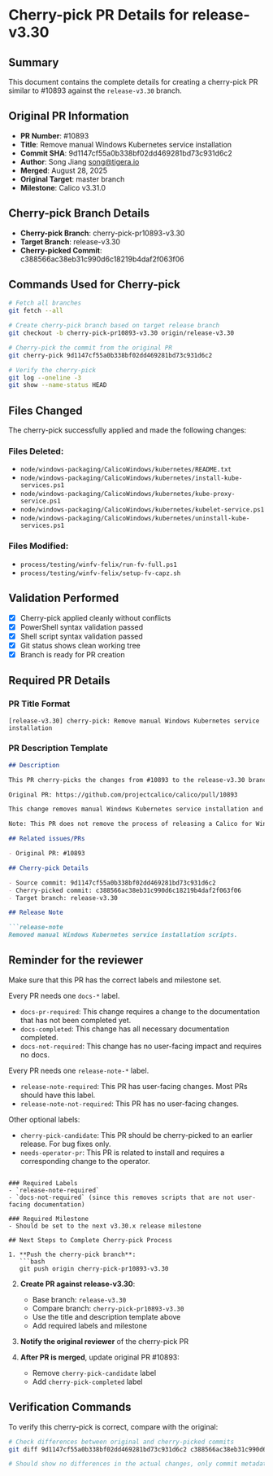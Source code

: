 # Cherry-pick PR Details for release-v3.30

## Summary
This document contains the complete details for creating a cherry-pick PR similar to #10893 against the `release-v3.30` branch.

## Original PR Information
- **PR Number**: #10893
- **Title**: Remove manual Windows Kubernetes service installation
- **Commit SHA**: 9d1147cf55a0b338bf02dd469281bd73c931d6c2
- **Author**: Song Jiang <song@tigera.io>
- **Merged**: August 28, 2025
- **Original Target**: master branch
- **Milestone**: Calico v3.31.0

## Cherry-pick Branch Details
- **Cherry-pick Branch**: cherry-pick-pr10893-v3.30
- **Target Branch**: release-v3.30
- **Cherry-picked Commit**: c388566ac38eb31c990d6c18219b4daf2f063f06

## Commands Used for Cherry-pick
```bash
# Fetch all branches
git fetch --all

# Create cherry-pick branch based on target release branch
git checkout -b cherry-pick-pr10893-v3.30 origin/release-v3.30

# Cherry-pick the commit from the original PR
git cherry-pick 9d1147cf55a0b338bf02dd469281bd73c931d6c2

# Verify the cherry-pick
git log --oneline -3
git show --name-status HEAD
```

## Files Changed
The cherry-pick successfully applied and made the following changes:

### Files Deleted:
- `node/windows-packaging/CalicoWindows/kubernetes/README.txt`
- `node/windows-packaging/CalicoWindows/kubernetes/install-kube-services.ps1`
- `node/windows-packaging/CalicoWindows/kubernetes/kube-proxy-service.ps1`
- `node/windows-packaging/CalicoWindows/kubernetes/kubelet-service.ps1`
- `node/windows-packaging/CalicoWindows/kubernetes/uninstall-kube-services.ps1`

### Files Modified:
- `process/testing/winfv-felix/run-fv-full.ps1`
- `process/testing/winfv-felix/setup-fv-capz.sh`

## Validation Performed
- [x] Cherry-pick applied cleanly without conflicts
- [x] PowerShell syntax validation passed
- [x] Shell script syntax validation passed
- [x] Git status shows clean working tree
- [x] Branch is ready for PR creation

## Required PR Details

### PR Title Format
`[release-v3.30] cherry-pick: Remove manual Windows Kubernetes service installation`

### PR Description Template
```markdown
## Description

This PR cherry-picks the changes from #10893 to the release-v3.30 branch.

Original PR: https://github.com/projectcalico/calico/pull/10893

This change removes manual Windows Kubernetes service installation and simplifies Felix Windows FV to default to capz provisioner.

Note: This PR does not remove the process of releasing a Calico for Windows zip file. This will be addressed by another PR.

## Related issues/PRs

- Original PR: #10893

## Cherry-pick Details

- Source commit: 9d1147cf55a0b338bf02dd469281bd73c931d6c2
- Cherry-picked commit: c388566ac38eb31c990d6c18219b4daf2f063f06
- Target branch: release-v3.30

## Release Note

```release-note
Removed manual Windows Kubernetes service installation scripts.
```

## Reminder for the reviewer

Make sure that this PR has the correct labels and milestone set.

Every PR needs one `docs-*` label.

- `docs-pr-required`: This change requires a change to the documentation that has not been completed yet.
- `docs-completed`: This change has all necessary documentation completed.
- `docs-not-required`: This change has no user-facing impact and requires no docs.

Every PR needs one `release-note-*` label.

- `release-note-required`: This PR has user-facing changes. Most PRs should have this label.
- `release-note-not-required`: This PR has no user-facing changes.

Other optional labels:

- `cherry-pick-candidate`: This PR should be cherry-picked to an earlier release. For bug fixes only.
- `needs-operator-pr`: This PR is related to install and requires a corresponding change to the operator.
```

### Required Labels
- `release-note-required`
- `docs-not-required` (since this removes scripts that are not user-facing documentation)

### Required Milestone
- Should be set to the next v3.30.x release milestone

## Next Steps to Complete Cherry-pick Process

1. **Push the cherry-pick branch**:
   ```bash
   git push origin cherry-pick-pr10893-v3.30
   ```

2. **Create PR against release-v3.30**:
   - Base branch: `release-v3.30`
   - Compare branch: `cherry-pick-pr10893-v3.30`
   - Use the title and description template above
   - Add required labels and milestone

3. **Notify the original reviewer** of the cherry-pick PR

4. **After PR is merged**, update original PR #10893:
   - Remove `cherry-pick-candidate` label
   - Add `cherry-pick-completed` label

## Verification Commands
To verify this cherry-pick is correct, compare with the original:
```bash
# Check differences between original and cherry-picked commits
git diff 9d1147cf55a0b338bf02dd469281bd73c931d6c2 c388566ac38eb31c990d6c18219b4daf2f063f06

# Should show no differences in the actual changes, only commit metadata
```